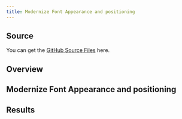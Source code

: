 ```yaml
---
title: Modernize Font Appearance and positioning
---
```


## Source

You can get the [GitHub Source Files](https://github.com/asnaqsys-examples/sunfarm-encore) here.

## Overview

## Modernize Font Appearance and positioning

## Results
